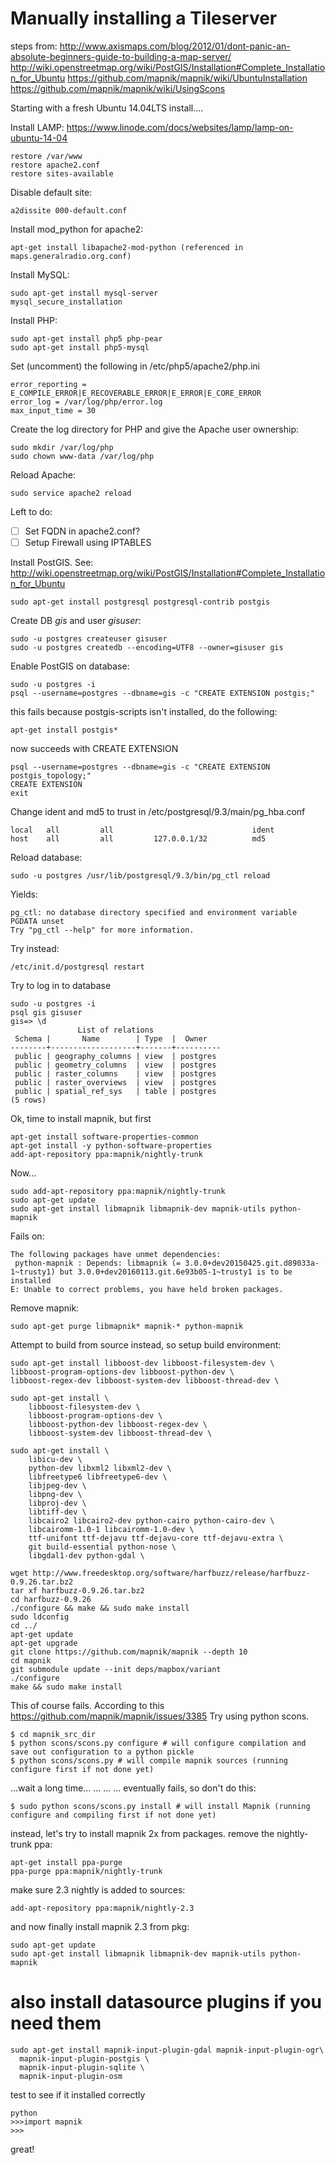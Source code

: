 # Manually installing a Tileserver

steps from:
http://www.axismaps.com/blog/2012/01/dont-panic-an-absolute-beginners-guide-to-building-a-map-server/
http://wiki.openstreetmap.org/wiki/PostGIS/Installation#Complete_Installation_for_Ubuntu
https://github.com/mapnik/mapnik/wiki/UbuntuInstallation
https://github.com/mapnik/mapnik/wiki/UsingScons

Starting with a fresh Ubuntu 14.04LTS install....

Install LAMP: https://www.linode.com/docs/websites/lamp/lamp-on-ubuntu-14-04
```
restore /var/www
restore apache2.conf
restore sites-available
```
Disable default site:
```
a2dissite 000-default.conf
```
Install mod_python for apache2:
```
apt-get install libapache2-mod-python (referenced in maps.generalradio.org.conf)
```
Install MySQL:
```
sudo apt-get install mysql-server 
mysql_secure_installation
```
Install PHP:
```
sudo apt-get install php5 php-pear
sudo apt-get install php5-mysql
```
Set (uncomment) the following in /etc/php5/apache2/php.ini
```
error_reporting = E_COMPILE_ERROR|E_RECOVERABLE_ERROR|E_ERROR|E_CORE_ERROR
error_log = /var/log/php/error.log
max_input_time = 30
```
Create the log directory for PHP and give the Apache user ownership:
```
sudo mkdir /var/log/php
sudo chown www-data /var/log/php
```
Reload Apache:
```
sudo service apache2 reload
```
Left to do:

- [ ] Set FQDN in apache2.conf?
- [ ] Setup Firewall using IPTABLES

Install PostGIS. See: http://wiki.openstreetmap.org/wiki/PostGIS/Installation#Complete_Installation_for_Ubuntu
```
sudo apt-get install postgresql postgresql-contrib postgis
```
Create DB *gis* and user *gisuser*:
```
sudo -u postgres createuser gisuser
sudo -u postgres createdb --encoding=UTF8 --owner=gisuser gis
```
Enable PostGIS on database:
```
sudo -u postgres -i
psql --username=postgres --dbname=gis -c "CREATE EXTENSION postgis;"
```
this fails because postgis-scripts isn't installed, do the following:
```
apt-get install postgis*
```
now succeeds with CREATE EXTENSION
```
psql --username=postgres --dbname=gis -c "CREATE EXTENSION postgis_topology;"
CREATE EXTENSION
exit
```
Change ident and md5 to trust in /etc/postgresql/9.3/main/pg_hba.conf
```
local   all         all                               ident
host    all         all         127.0.0.1/32          md5
```
Reload database:
```
sudo -u postgres /usr/lib/postgresql/9.3/bin/pg_ctl reload
```
Yields:
```
pg_ctl: no database directory specified and environment variable PGDATA unset
Try "pg_ctl --help" for more information.
```
Try instead:
```
/etc/init.d/postgresql restart
```
Try to log in to database
```
sudo -u postgres -i
psql gis gisuser
gis=> \d
               List of relations
 Schema |       Name        | Type  |  Owner   
--------+-------------------+-------+----------
 public | geography_columns | view  | postgres
 public | geometry_columns  | view  | postgres
 public | raster_columns    | view  | postgres
 public | raster_overviews  | view  | postgres
 public | spatial_ref_sys   | table | postgres
(5 rows)
```
Ok, time to install mapnik, but first
```
apt-get install software-properties-common
apt-get install -y python-software-properties
add-apt-repository ppa:mapnik/nightly-trunk
```
Now...
```
sudo add-apt-repository ppa:mapnik/nightly-trunk
sudo apt-get update
sudo apt-get install libmapnik libmapnik-dev mapnik-utils python-mapnik
```
Fails on:
```
The following packages have unmet dependencies:
 python-mapnik : Depends: libmapnik (= 3.0.0+dev20150425.git.d89033a-1~trusty1) but 3.0.0+dev20160113.git.6e93b05-1~trusty1 is to be installed
E: Unable to correct problems, you have held broken packages.
```
Remove mapnik:
```
sudo apt-get purge libmapnik* mapnik-* python-mapnik
```
Attempt to build from source instead, so setup build environment:
```
sudo apt-get install libboost-dev libboost-filesystem-dev \
libboost-program-options-dev libboost-python-dev \
libboost-regex-dev libboost-system-dev libboost-thread-dev \

sudo apt-get install \
    libboost-filesystem-dev \
    libboost-program-options-dev \
    libboost-python-dev libboost-regex-dev \
    libboost-system-dev libboost-thread-dev \

sudo apt-get install \
    libicu-dev \
    python-dev libxml2 libxml2-dev \
    libfreetype6 libfreetype6-dev \
    libjpeg-dev \
    libpng-dev \
    libproj-dev \
    libtiff-dev \
    libcairo2 libcairo2-dev python-cairo python-cairo-dev \
    libcairomm-1.0-1 libcairomm-1.0-dev \
    ttf-unifont ttf-dejavu ttf-dejavu-core ttf-dejavu-extra \
    git build-essential python-nose \
    libgdal1-dev python-gdal \
    
wget http://www.freedesktop.org/software/harfbuzz/release/harfbuzz-0.9.26.tar.bz2
tar xf harfbuzz-0.9.26.tar.bz2
cd harfbuzz-0.9.26
./configure && make && sudo make install
sudo ldconfig
cd ../
apt-get update
apt-get upgrade
git clone https://github.com/mapnik/mapnik --depth 10
cd mapnik
git submodule update --init deps/mapbox/variant
./configure
make && sudo make install
```
This of course fails. According to this
https://github.com/mapnik/mapnik/issues/3385
Try using python scons.
```
$ cd mapnik_src_dir
$ python scons/scons.py configure # will configure compilation and save out configuration to a python pickle
$ python scons/scons.py # will compile mapnik sources (running configure first if not done yet)
```
...wait a long time...
...
...
... eventually fails, so don't do this:
```
$ sudo python scons/scons.py install # will install Mapnik (running configure and compiling first if not done yet)
```
instead, let's try to install mapnik 2x from packages.
remove the nightly-trunk ppa:
```
apt-get install ppa-purge
ppa-purge ppa:mapnik/nightly-trunk
```
make sure 2.3 nightly is added to sources:
```
add-apt-repository ppa:mapnik/nightly-2.3
```
and now finally install mapnik 2.3 from pkg:
```
sudo apt-get update
sudo apt-get install libmapnik libmapnik-dev mapnik-utils python-mapnik
```
# also install datasource plugins if you need them
```
sudo apt-get install mapnik-input-plugin-gdal mapnik-input-plugin-ogr\
  mapnik-input-plugin-postgis \
  mapnik-input-plugin-sqlite \
  mapnik-input-plugin-osm
```
test to see if it installed correctly
```
python
>>>import mapnik
>>>
```
great!

